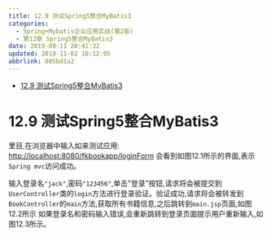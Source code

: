 ```yaml
---
title: 12.9 测试Spring5整合MyBatis3
categories: 
  - Spring+Mybatis企业应用实战(第2版)
  - 第12章 Spring5整合MyBatis3
date: 2019-09-11 20:41:32
updated: 2019-11-02 10:12:05
abbrlink: 805bd1a2
---
```

<div id='my_toc'>

- [12.9 测试Spring5整合MyBatis3](/JavaReadingNotes/805bd1a2/#12-9-测试Spring5整合MyBatis3)

</div>
<!--more-->
<script>if (navigator.platform.toLowerCase() == 'win32'){document.getElementById('my_toc').style.display = 'none';}</script>

<!--end-->
<!--SSTStart-->
# 12.9 测试Spring5整合MyBatis3 #
里目,在浏览器中输入如来测试应用:
[http://localhost:8080/fkbookapp/loginForm](http://localhost:8080/fkbookapp/loginForm)
会看到如图12.1所示的界面,表示`Spring mvc`访问成功。

输入登录名`"jack"`,密码`"123456"`,单击"登录"按钮,请求将会被提交到`UserController`类的`login`方法进行登录验证。验证成功,请求将会被转发到`BookController`的`main`方法,获取所有书籍信息,之后跳转到`main.jsp`页面,如图12.2所示
如果登录名和密码输入错误,会重新跳转到登录页面提示用户重新输入,如图12.3所示。
<!--SSTStop-->

